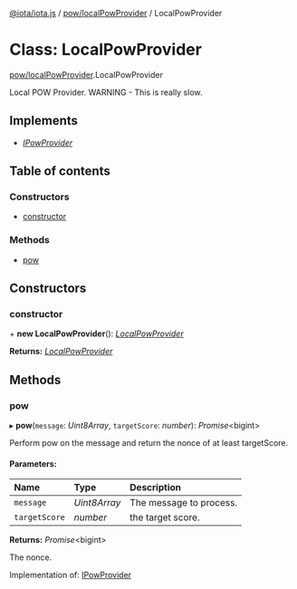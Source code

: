 [@iota/iota.js](../README.md) / [pow/localPowProvider](../modules/pow_localpowprovider.md) / LocalPowProvider

# Class: LocalPowProvider

[pow/localPowProvider](../modules/pow_localpowprovider.md).LocalPowProvider

Local POW Provider.
WARNING - This is really slow.

## Implements

* [*IPowProvider*](../interfaces/models_ipowprovider.ipowprovider.md)

## Table of contents

### Constructors

- [constructor](pow_localpowprovider.localpowprovider.md#constructor)

### Methods

- [pow](pow_localpowprovider.localpowprovider.md#pow)

## Constructors

### constructor

\+ **new LocalPowProvider**(): [*LocalPowProvider*](pow_localpowprovider.localpowprovider.md)

**Returns:** [*LocalPowProvider*](pow_localpowprovider.localpowprovider.md)

## Methods

### pow

▸ **pow**(`message`: *Uint8Array*, `targetScore`: *number*): *Promise*<bigint\>

Perform pow on the message and return the nonce of at least targetScore.

#### Parameters:

Name | Type | Description |
:------ | :------ | :------ |
`message` | *Uint8Array* | The message to process.   |
`targetScore` | *number* | the target score.   |

**Returns:** *Promise*<bigint\>

The nonce.

Implementation of: [IPowProvider](../interfaces/models_ipowprovider.ipowprovider.md)
